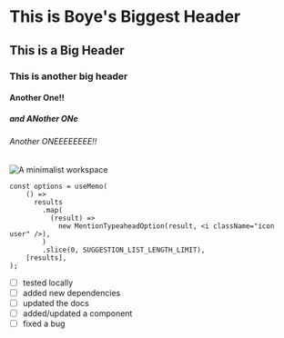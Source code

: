 # This is Boye's Biggest Header
## This is a Big Header
### This is another big header
#### Another One!!
##### and ANother ONe
###### Another  ONEEEEEEEE!!

![A minimalist workspace](https://genesisbackgroundscreening.com/wp-content/uploads/2021/02/Blog-2-19-21.jpg)

```
const options = useMemo(
    () =>
      results
        .map(
          (result) =>
            new MentionTypeaheadOption(result, <i className="icon user" />),
        )
        .slice(0, SUGGESTION_LIST_LENGTH_LIMIT),
    [results],
);
```

- [ ] tested locally
- [ ] added new dependencies
- [ ] updated the docs
- [ ] added/updated a component
- [ ] fixed a bug
